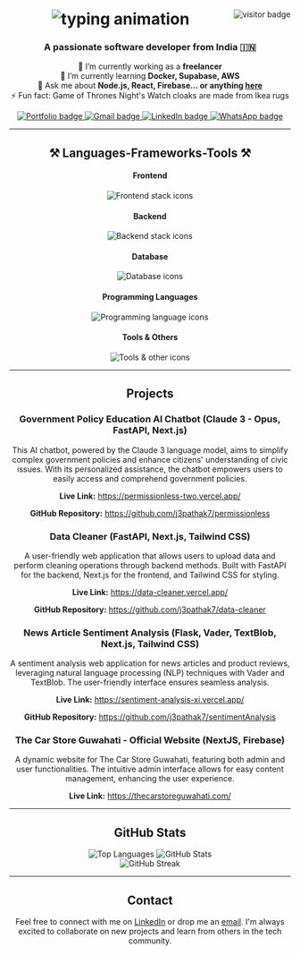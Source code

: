 <div align="center">
  <img src="https://visitor-badge.laobi.icu/badge?page_id=j3pathak7.j3pathak7" alt="visitor badge" align="right"/>
  
  <h1>
    <img src="https://readme-typing-svg.herokuapp.com/?font=Righteous&size=35&center=true&vCenter=true&width=500&height=70&duration=4000&lines=Hi+There!+👋;+I'm+Jyotirmoy+Pathak!;" alt="typing animation"/>
  </h1>
  
  <h3>A passionate software developer from India 🇮🇳</h3>

  <p>🔭 I’m currently working as a <strong>freelancer</strong><br/>
  🌱 I’m currently learning <strong>Docker, Supabase, AWS</strong><br/>
  💬 Ask me about <strong>Node.js, React, Firebase... or anything <a href="https://www.linkedin.com/in/j3pathak7/">here</a></strong><br/>
  ⚡ Fun fact: Game of Thrones Night's Watch cloaks are made from Ikea rugs</p>
  
<div>
  <a href="https://new-portfolio-inky-eight.vercel.app/" target="_blank">
    <img src="https://img.shields.io/badge/Portfolio-FF5722?style=for-the-badge&logo=todoist&logoColor=white" alt="Portfolio badge"/>
  </a>
  <a href="mailto:jyotirmoypathak.37@gmail.com">
    <img src="https://img.shields.io/badge/Gmail-333333?style=for-the-badge&logo=gmail&logoColor=red" alt="Gmail badge"/>
  </a>
  <a href="https://linkedin.com/in/j3pathak7" target="_blank">
    <img src="https://img.shields.io/badge/LinkedIn-0077B5?style=for-the-badge&logo=linkedin&logoColor=white" alt="LinkedIn badge"/>
  </a>
  <a href="https://api.whatsapp.com/send?phone=7002579048" target="_blank">
    <img src="https://img.shields.io/badge/WhatsApp-25D366?style=for-the-badge&logo=whatsapp&logoColor=white" alt="WhatsApp badge"/>
  </a>
</div>


  <hr/>

  <h2>⚒️ Languages-Frameworks-Tools ⚒️</h2>

<div>
  <!-- Frontend -->
  <h4>Frontend</h4>
  <img src="https://skillicons.dev/icons?i=next,react,tailwind,mui,html,css" alt="Frontend stack icons"/>

  <!-- Backend -->
  <h4>Backend</h4>
  <img src="https://skillicons.dev/icons?i=fastapi,flask,nodejs,express" alt="Backend stack icons"/>

  <!-- Database -->
  <h4>Database</h4>
  <img src="https://skillicons.dev/icons?i=mongodb,mysql,firebase" alt="Database icons"/>

  <!-- Programming Languages -->
  <h4>Programming Languages</h4>
  <img src="https://skillicons.dev/icons?i=javascript,typescript,python" alt="Programming language icons"/>

  <!-- Tools & Others -->
  <h4>Tools & Others</h4>
  <img src="https://skillicons.dev/icons?i=vscode,github,git,docker" alt="Tools & other icons"/>
</div>



  <hr/>

  <h2>Projects</h2>

  <div>
    <h3>Government Policy Education AI Chatbot (Claude 3 - Opus, FastAPI, Next.js)</h3>
    <p>This AI chatbot, powered by the Claude 3 language model, aims to simplify complex government policies and enhance citizens' understanding of civic issues. With its personalized assistance, the chatbot empowers users to easily access and comprehend government policies.</p>
    <p><strong>Live Link:</strong> <a href="https://permissionless-two.vercel.app/">https://permissionless-two.vercel.app/</a></p>
    <p><strong>GitHub Repository:</strong> <a href="https://github.com/j3pathak7/permissionless">https://github.com/j3pathak7/permissionless</a></p>
  </div>

  <div>
    <h3>Data Cleaner (FastAPI, Next.js, Tailwind CSS)</h3>
    <p>A user-friendly web application that allows users to upload data and perform cleaning operations through backend methods. Built with FastAPI for the backend, Next.js for the frontend, and Tailwind CSS for styling.</p>
    <p><strong>Live Link:</strong> <a href="https://data-cleaner.vercel.app/">https://data-cleaner.vercel.app/</a></p>
    <p><strong>GitHub Repository:</strong> <a href="https://github.com/j3pathak7/data-cleaner">https://github.com/j3pathak7/data-cleaner</a></p>
  </div>

  <div>
    <h3>News Article Sentiment Analysis (Flask, Vader, TextBlob, Next.js, Tailwind CSS)</h3>
    <p>A sentiment analysis web application for news articles and product reviews, leveraging natural language processing (NLP) techniques with Vader and TextBlob. The user-friendly interface ensures seamless analysis.</p>
    <p><strong>Live Link:</strong> <a href="https://sentiment-analysis-xi.vercel.app/">https://sentiment-analysis-xi.vercel.app/</a></p>
    <p><strong>GitHub Repository:</strong> <a href="https://github.com/j3pathak7/sentimentAnalysis">https://github.com/j3pathak7/sentimentAnalysis</a></p>
  </div>

  <div>
    <h3>The Car Store Guwahati - Official Website (NextJS, Firebase)</h3>
    <p>A dynamic website for The Car Store Guwahati, featuring both admin and user functionalities. The intuitive admin interface allows for easy content management, enhancing the user experience.</p>
    <p><strong>Live Link:</strong> <a href="https://thecarstoreguwahati.com/">https://thecarstoreguwahati.com/</a></p>
  </div>

  <hr/>

  <h2>GitHub Stats</h2>

  <div>
    <img src="https://github-readme-stats.vercel.app/api/top-langs?username=j3pathak7&show_icons=true&locale=en&layout=compact" alt="Top Languages"/>
    <img src="https://github-readme-stats.vercel.app/api?username=j3pathak7&show_icons=true&locale=en" alt="GitHub Stats"/>
  </div>

  <div>
    <img src="https://github-readme-streak-stats.herokuapp.com/?user=j3pathak7&" alt="GitHub Streak"/>
  </div>

  <hr/>

  <h2>Contact</h2>

  <p>Feel free to connect with me on <a href="https://www.linkedin.com/in/j3pathak7/">LinkedIn</a> or drop me an <a href="mailto:jyotirmoypathak.37@gmail.com">email</a>. I'm always excited to collaborate on new projects and learn from others in the tech community.</p>
</div>
